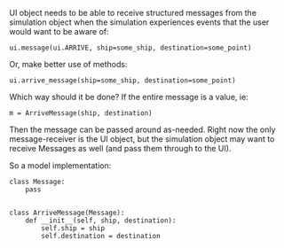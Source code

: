 UI object needs to be able to receive structured messages from the simulation
object when the simulation experiences events that the user would want to be
aware of:

```
ui.message(ui.ARRIVE, ship=some_ship, destination=some_point)
```

Or, make better use of methods:

```
ui.arrive_message(ship=some_ship, destination=some_point)
```

Which way should it be done? If the entire message is a value, ie:

```
m = ArriveMessage(ship, destination)
```

Then the message can be passed around as-needed. Right now the only
message-receiver is the UI object, but the simulation object may want
to receive Messages as well (and pass them through to the UI).

So a model implementation:

```
class Message:
    pass


class ArriveMessage(Message):
    def __init__(self, ship, destination):
        self.ship = ship
        self.destination = destination
```
